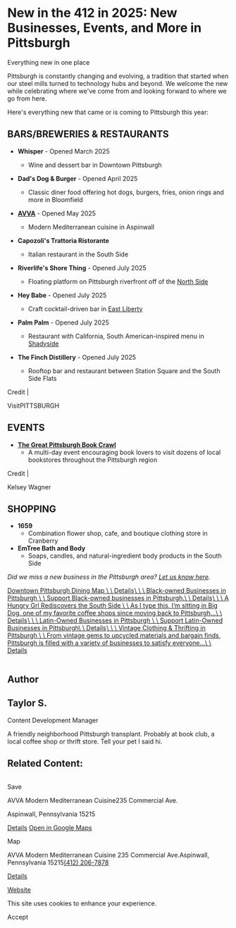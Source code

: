 # New in the 412 in 2025: New Businesses, Events, and More in Pittsburgh

Everything new in one place

Pittsburgh is constantly changing and evolving, a tradition that started when our steel mills turned to technology hubs and beyond. We welcome the new while celebrating where we've come from and looking forward to where we go from here.

Here's everything new that came or is coming to Pittsburgh this year:

## BARS/BREWERIES & RESTAURANTS

- **Whisper** \- Opened March 2025
  - Wine and dessert bar in Downtown Pittsburgh

- **Dad's Dog & Burger** \- Opened April 2025
  - Classic diner food offering hot dogs, burgers, fries, onion rings and more in Bloomfield

- **[AVVA](https://www.visitpittsburgh.com/directory/avva-modern-mediterranean-cuisine/)** \- Opened May 2025
  - Modern Mediterranean cuisine in Aspinwall
- **Capozoli's Trattoria Ristorante**
  - Italian restaurant in the South Side
- **Riverlife's Shore Thing** \- Opened July 2025
  - Floating platform on Pittsburgh riverfront off of the [North Side](https://www.visitpittsburgh.com/neighborhoods/north-shore-north-side/)

- **Hey Babe** \- Opened July 2025
  - Craft cocktail-driven bar in [East Liberty](https://www.visitpittsburgh.com/blog/east-liberty-garfield-and-friendship-neighborhood-guide/)

- **Palm Palm** \- Opened July 2025
  - Restaurant with California, South American-inspired menu in [Shadyside](https://www.visitpittsburgh.com/blog/discovering-shadyside/)
- **The Finch Distillery** \- Opened July 2025
  - Rooftop bar and restaurant between Station Square and the South Side Flats

Credit \|

VisitPITTSBURGH

## EVENTS

- **[The Great Pittsburgh Book Crawl](https://www.visitpittsburgh.com/blog/the-great-pittsburgh-book-crawl/)**
  - A multi-day event encouraging book lovers to visit dozens of local bookstores throughout the Pittsburgh region

Credit \|

Kelsey Wagner

## SHOPPING

- **1659**
  - Combination flower shop, cafe, and boutique clothing store in Cranberry
- **EmTree Bath and Body**
  - Soaps, candles, and natural-ingredient body products in the South Side

_Did we miss a new business in the Pittsburgh area? [Let us know here](mailto:taylor.spirito@visitpittsburgh.com)._

[Downtown Pittsburgh Dining Map \\
\\
Details](https://www.visitpittsburgh.com/blog/downtown-pittsburgh-dining-map/)[![](data:image/svg+xml;charset=utf-8,%3Csvg%20xmlns%3D%27http%3A%2F%2Fwww.w3.org%2F2000%2Fsvg%27%20width%3D%271%27%20height%3D%271%27%20style%3D%27background%3Atransparent%27%2F%3E)\\
\\
\\
Black-owned Businesses in Pittsburgh \\
\\
Support Black-owned businesses in Pittsburgh.\\
\\
Details](https://www.visitpittsburgh.com/blog/black-owned-pittsburgh/)[![](data:image/svg+xml;charset=utf-8,%3Csvg%20xmlns%3D%27http%3A%2F%2Fwww.w3.org%2F2000%2Fsvg%27%20width%3D%271%27%20height%3D%271%27%20style%3D%27background%3Atransparent%27%2F%3E)\\
\\
\\
A Hungry Grl Rediscovers the South Side \\
\\
As I type this, I’m sitting in Big Dog, one of my favorite coffee shops since moving back to Pittsburgh…\\
\\
Details](https://www.visitpittsburgh.com/blog/rediscover-pittsburgh-with-hungry-grl/)[![](data:image/svg+xml;charset=utf-8,%3Csvg%20xmlns%3D%27http%3A%2F%2Fwww.w3.org%2F2000%2Fsvg%27%20width%3D%271%27%20height%3D%271%27%20style%3D%27background%3Atransparent%27%2F%3E)\\
\\
\\
Latin-Owned Businesses in Pittsburgh \\
\\
Support Latin-Owned Businesses in Pittsburgh\\
\\
Details](https://www.visitpittsburgh.com/blog/latin-owned-businesses-in-pittsburgh/)[![](data:image/svg+xml;charset=utf-8,%3Csvg%20xmlns%3D%27http%3A%2F%2Fwww.w3.org%2F2000%2Fsvg%27%20width%3D%271%27%20height%3D%271%27%20style%3D%27background%3Atransparent%27%2F%3E)\\
\\
\\
Vintage Clothing & Thrifting in Pittsburgh \\
\\
From vintage gems to upcycled materials and bargain finds, Pittsburgh is filled with a variety of businesses to satisfy everyone…\\
\\
Details](https://www.visitpittsburgh.com/blog/thrifting-in-pittsburgh/)

![Taylor S.](data:image/svg+xml;charset=utf-8,%3Csvg%20xmlns%3D%27http%3A%2F%2Fwww.w3.org%2F2000%2Fsvg%27%20width%3D%271%27%20height%3D%271%27%20style%3D%27background%3Atransparent%27%2F%3E)

## Author

## Taylor S.

Content Development Manager

A friendly neighborhood Pittsburgh transplant.
Probably at book club, a local coffee shop or thrift store. Tell your pet I said hi.

## Related Content:

[![](data:image/svg+xml;charset=utf-8,%3Csvg%20xmlns%3D%27http%3A%2F%2Fwww.w3.org%2F2000%2Fsvg%27%20width%3D%271%27%20height%3D%271%27%20style%3D%27background%3Atransparent%27%2F%3E)](https://www.visitpittsburgh.com/directory/avva-modern-mediterranean-cuisine/)

Save

AVVA Modern Mediterranean Cuisine235 Commercial Ave.

Aspinwall, Pennsylvania 15215

[Details](https://www.visitpittsburgh.com/directory/avva-modern-mediterranean-cuisine/) [Open in Google Maps](http://maps.google.com/?q=235%20Commercial%20Ave.%0AAspinwall%2C%20Pennsylvania%2015215%0A)

Map

AVVA Modern Mediterranean Cuisine
235 Commercial Ave.Aspinwall, Pennsylvania 15215[(412) 206-7878](tel:+1-412-206-7878)

[Details](https://www.visitpittsburgh.com/directory/avva-modern-mediterranean-cuisine/)

[Website](http://www.avvapgh.com/)

This site uses cookies to enhance your experience.



Accept
